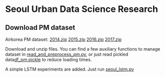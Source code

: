 # Seoul Urban Data Science Research

## Download PM dataset
Airkorea PM dataset:
[2014.zip](http://www.airkorea.or.kr/file/download/?atch_id=21627)
[2015.zip](http://www.airkorea.or.kr/file/download/?atch_id=22060)
[2016.zip](http://www.airkorea.or.kr/file/download/?atch_id=48522)
[2017.zip](http://www.airkorea.or.kr/file/download/?atch_id=71690)

Download and unzip files. You can find a few auxiliary functions to manage dataset in
[read\_and\_preprocess\_pm.py](https://github.com/donghyeon/seoul/blob/master/read_and_preprocess_pm.py),
or just read pickled data[df\_pm.pickle](https://goo.gl/QYfZDH)
to reduce loading times.

A simple LSTM experiments are added.
Just run [seoul\_lstm.py](https://github.com/donghyeon/seoul/blob/master/seoul_lstm.py)
